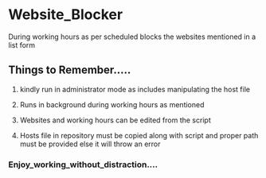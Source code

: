 # Website_Blocker
During working hours as per scheduled blocks the  websites mentioned in a list form


## Things to Remember.....

1. kindly run in administrator mode as includes manipulating the host file

2. Runs in background during working hours as mentioned

3. Websites and working hours can be edited from the script

4. Hosts file in repository must be copied along with script and proper path must be provided else it will throw an error


### Enjoy_working_without_distraction....

